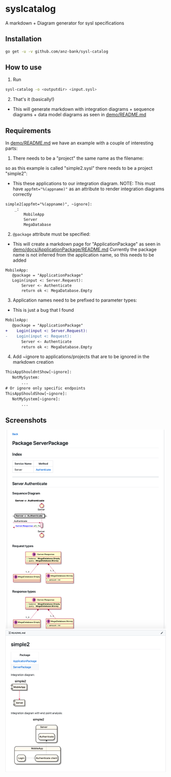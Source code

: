 # syslcatalog

A markdown + Diagram generator for sysl specifications
## Installation

```bash
go get -u -v github.com/anz-bank/sysl-catalog
```

## How to use
1. Run 

```bash
sysl-catalog -o <outputdir> <input.sysl>
```

2. That's it (basically!)
- This will generate markdown with integration diagrams + sequence diagrams + data model diagrams as seen in [demo/README.md](demo/README.md)

## Requirements
In [demo/README.md](demo/README.md) we have an example with a couple of interesting parts:
1. There needs to be a "project" the same name as the filename:

so as this example is called "simple2.sysl" there needs to be a project "simple2":
- This these applications to our integration diagram.
NOTE: This must have `appfmt="%(appname)"` as an attribute to render integration diagrams correctly
```
simple2[appfmt="%(appname)", ~ignore]:
    _:
        MobileApp
        Server
        MegaDatabase
```

2. `@package` attribute must be specified:
 - This will create a markdown page for "ApplicationPackage" as seen in [demo/docs/ApplicationPackage/README.md](demo/docs/ApplicationPackage/README.md)
 Currently the package name is not inferred from the application name, so this needs to be added
 ```
MobileApp:
    @package = "ApplicationPackage"
    Login(input <: Server.Request):
        Server <- Authenticate
        return ok <: MegaDatabase.Empty
```

3. Application names need to be prefixed to parameter types:
- This is just a bug that I found
 ```diff
MobileApp:
    @package = "ApplicationPackage"
+    Login(input <: Server.Request):
-    Login(input <: Request):
        Server <- Authenticate
        return ok <: MegaDatabase.Empty
```

4. Add ~ignore to applications/projects that are to be ignored in the markdown creation

 ```diff
ThisAppShouldntShow[~ignore]:
    NotMySystem:
        ...
# Or ignore only specific endpoints
ThisAppShouldShow[~ignore]:
    NotMySystem[~ignore]:
        ...
```

## Screenshots
![docs/images/package_view.png](docs/images/package_view.png)
![docs/images/project_view.png](docs/images/project_view.png)
